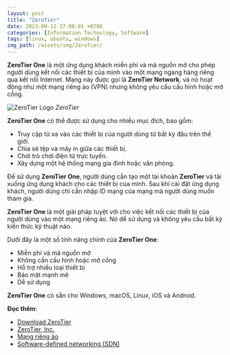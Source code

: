 ```yaml
---
layout: post
title: "ZeroTier"
date: 2023-09-12 17:08:01 +0700
categories: [Information Technology, Software]
tags: [linux, ubuntu, windows]
img_path: /assets/img/ZeroTier/
---
```


**ZeroTier One** là một ứng dụng khách miễn phí và mã nguồn mở cho phép người dùng kết nối các thiết bị của mình vào một mạng ngang hàng riêng qua kết nối Internet. Mạng này được gọi là **ZeroTier Network**, và nó hoạt động như một mạng riêng ảo (VPN) nhưng không yêu cầu cấu hình hoặc mở cổng.

![ZeroTier Logo](ZeroTier_Logo.png)
_ZeroTier_

**ZeroTier One** có thể được sử dụng cho nhiều mục đích, bao gồm:
- Truy cập từ xa vào các thiết bị của người dùng từ bất kỳ đâu trên thế giới.
- Chia sẻ tệp và máy in giữa các thiết bị.
- Chơi trò chơi điện tử trực tuyến.
- Xây dựng một hệ thống mạng gia đình hoặc văn phòng.

Để sử dụng **ZeroTier One**, người dùng cần tạo một tài khoản **ZeroTier** và tải xuống ứng dụng khách cho các thiết bị của mình. Sau khi cài đặt ứng dụng khách, người dùng chỉ cần nhập ID mạng của mạng mà người dùng muốn tham gia.

**ZeroTier One** là một giải pháp tuyệt vời cho việc kết nối các thiết bị của người dùng vào một mạng riêng ảo. Nó dễ sử dụng và không yêu cầu bất kỳ kiến thức kỹ thuật nào.

Dưới đây là một số tính năng chính của **ZeroTier One**:
- Miễn phí và mã nguồn mở
- Không cần cấu hình hoặc mở cổng
- Hỗ trợ nhiều loại thiết bị
- Bảo mật mạnh mẽ
- Dễ sử dụng

**ZeroTier One** có sẵn cho Windows, macOS, Linux, iOS và Android.


**Đọc thêm**:
- [Download ZeroTier](https://www.zerotier.com/download/)
- [ZeroTier, Inc.](https://github.com/zerotier)
- [Mạng riêng ảo](https://vi.wikipedia.org/wiki/M%E1%BA%A1ng_ri%C3%AAng_%E1%BA%A3o)
- [Software-defined networking (SDN)](https://en.wikipedia.org/wiki/Software-defined_networking)
